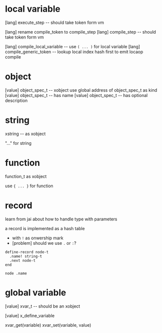 # local variable

[lang] execute_step -- should take token form vm

[lang] rename compile_token to compile_step
[lang] compile_step -- should take token form vm

[lang] compile_local_variable -- use `( ... )` for local variable
[lang] compile_generic_token -- lookup local index hash first to emit locaop compile

# object

[value] object_spec_t -- xobject use global address of object_spec_t as kind
[value] object_spec_t -- has name
[value] object_spec_t -- has optional description

# string

xstring -- as xobject

"..." for string

# function

function_t as xobject

use `{ ... }` for function

# record

learn from jai about how to handle type with parameters

a record is implemented as a hash table

- with `!` as onwership mark
- [problem] should we use `.` or `:`?

```
define-record node-t
  .name! string-t
  .next node-t
end

node .name
```

# global variable

[value] xvar_t -- should be an xobject

[value] x_define_variable

xvar_get(variable)
xvar_set(variable, value)
